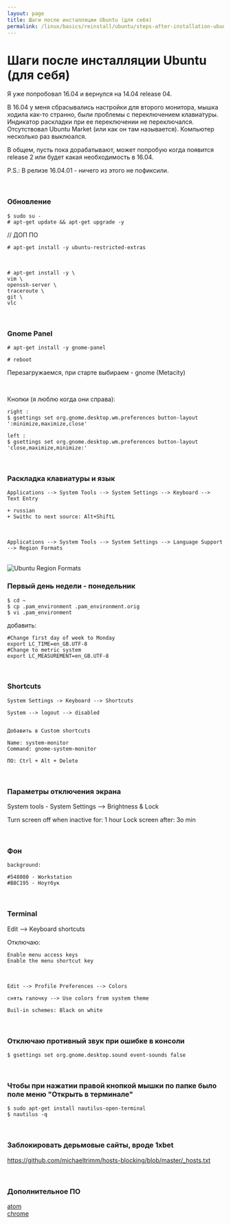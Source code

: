 ```yaml
---
layout: page
title: Шаги после инсталляции Ubuntu (для себя)
permalink: /linux/basics/reinstall/ubuntu/steps-after-installation-ubuntu/
---
```


# Шаги после инсталляции Ubuntu (для себя)

Я уже попробовал 16.04 и вернулся на 14.04 release 04.

В 16.04 у меня сбрасывались настройки для второго монитора, мышка ходила как-то странно, были проблемы с переключением клавиатуры. Индикатор раскладки при ее переключении не переключался. Отсутствовал Ubuntu Market (или как он там называется). Компьютер несколько раз выклюался.

В общем, пусть пока дорабатывают, может попробую когда появится release 2 или будет какая необходимость в 16.04.

P.S.: В релизе 16.04.01 - ничего из этого не пофиксили.


<br/>

### Обновление

    $ sudo su -
    # apt-get update && apt-get upgrade -y

<!--
# apt-get upgrade -y
-->


// ДОП ПО

    # apt-get install -y ubuntu-restricted-extras

<br/>

    # apt-get install -y \
    vim \
    openssh-server \
    traceroute \
    git \
    vlc


<br/>

### Gnome Panel

    # apt-get install -y gnome-panel

<!--

sudo add-apt-repository universe
sudo apt-get update
sudo apt-get install gnome-session-flashback


gsettings set org.gnome.desktop.wm.preferences button-layout ':minimize,maximize,close'
-->


    # reboot

Перезагружаемся, при старте выбираем - gnome (Metacity)

<br/>

Кнопки (я люблю когда они справа):

    right :
    $ gsettings set org.gnome.desktop.wm.preferences button-layout ':minimize,maximize,close'

    left :
    $ gsettings set org.gnome.desktop.wm.preferences button-layout 'close,maximize,minimize:'


<!--


Если не получится, то поставить dconf из центра загрузки


$ gconf-editor

/Apps->Metacity->general


двойной клик по button_layout


close,minimize,maximize:

на
menu:minimize,maximize,close

-->


<br/>

### Раскладка клавиатуры и язык

    Applications --> System Tools --> System Settings --> Keyboard --> Text Entry

    + russian
    + Swithc to next source: Alt+ShiftL

<br/>

    Applications --> System Tools --> System Settings --> Language Support --> Region Formats

<br/>

<img src="//files.sysadm.ru/img/linux/basics/ubuntu/steps-after-installation/regional-formats.png" alt="Ubuntu Region Formats">


<br/>

### Первый день недели - понедельник

    $ cd ~
    $ cp .pam_environment .pam_environment.orig
    $ vi .pam_environment

добавить:

    #Change first day of week to Monday
    export LC_TIME=en_GB.UTF-8
    #Change to metric system
    export LC_MEASUREMENT=en_GB.UTF-8




<br/>

### Shortcuts


    System Settings -> Keyboard --> Shortcuts

    System --> logout --> disabled


    Добавить в Custom shortcuts

    Name: system-monitor
    Command: gnome-system-monitor

    ПО: Ctrl + Alt + Delete


<!-- <br/>

    Не нашел в 16.04


    Region and Languages

    Input Source

    + russian

    + Switch


    Keyboard Layout
    Loayouts Russian
    Option

-->

<br/>

### Параметры отключения экрана


  System tools - System Settings --> Brightness & Lock

  Turn screen off when inactive for: 1 hour
  Lock screen after: 3o min



<br/>

### Фон

    background:

    #548080 - Workstation
    #B8C195 - Ноутбук


<br/>

### Terminal


  Edit --> Keyboard shortcuts

Отключаю:

    Enable menu access keys
    Enable the menu shortcut key

<br/>

    Edit --> Profile Preferences --> Colors

    снять галочку --> Use colors from system theme

    Buil-in schemes: Black on white


<br/>

### Отключаю противный звук при ошибке в консоли

    $ gsettings set org.gnome.desktop.sound event-sounds false

<br/>

### Чтобы при нажатии правой кнопкой мышки по папке было поле меню "Открыть в терминале" 

    $ sudo apt-get install nautilus-open-terminal
    $ nautilus -q
    
    
<br/>

### Заблокировать дерьмовые сайты, вроде 1xbet

https://github.com/michaeltrimm/hosts-blocking/blob/master/_hosts.txt

<br/>

### Дополнительное ПО

[atom](/linux/editors/)  
[chrome](/linux/basics/ubuntu/chrome/)

